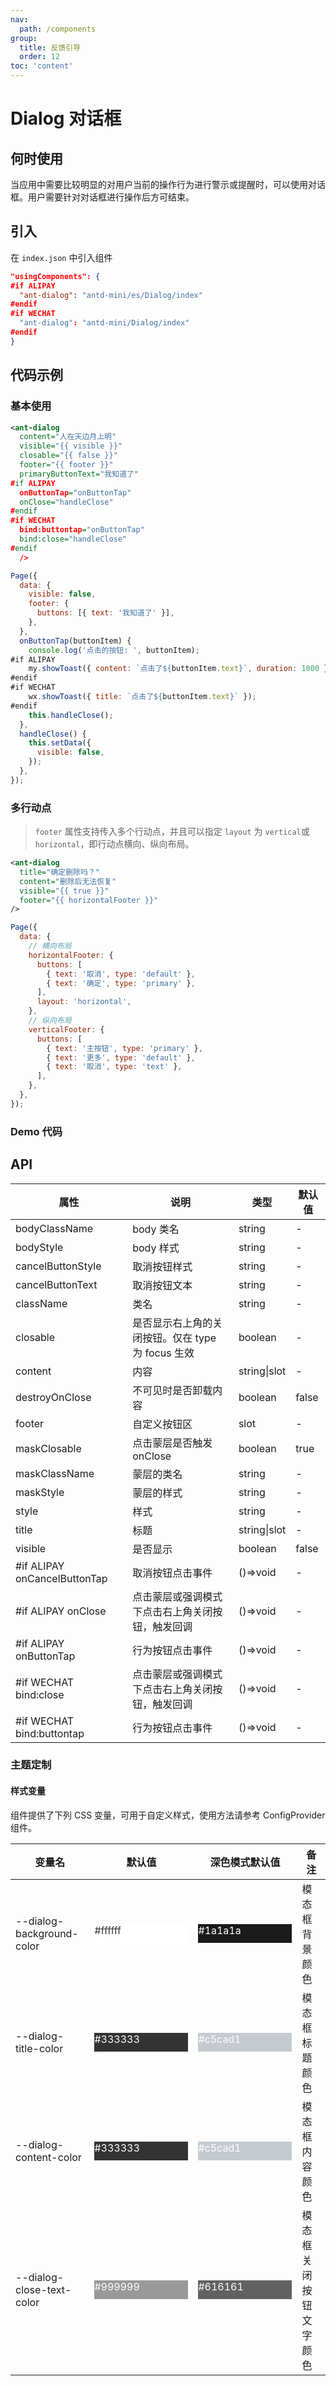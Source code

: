 ```yaml
---
nav:
  path: /components
group:
  title: 反馈引导
  order: 12
toc: 'content'
---
```


# Dialog 对话框

## 何时使用

当应用中需要比较明显的对用户当前的操作行为进行警示或提醒时，可以使用对话框。用户需要针对对话框进行操作后方可结束。

## 引入

在 `index.json` 中引入组件

```json
"usingComponents": {
#if ALIPAY
  "ant-dialog": "antd-mini/es/Dialog/index"
#endif
#if WECHAT
  "ant-dialog": "antd-mini/Dialog/index"
#endif
}
```

## 代码示例

### 基本使用

```xml
<ant-dialog
  content="人在天边月上明"
  visible="{{ visible }}"
  closable="{{ false }}"
  footer="{{ footer }}"
  primaryButtonText="我知道了"
#if ALIPAY
  onButtonTap="onButtonTap"
  onClose="handleClose"
#endif
#if WECHAT
  bind:buttontap="onButtonTap"
  bind:close="handleClose"
#endif
  />
```

```js
Page({
  data: {
    visible: false,
    footer: {
      buttons: [{ text: '我知道了' }],
    },
  },
  onButtonTap(buttonItem) {
    console.log('点击的按钮: ', buttonItem);
#if ALIPAY
    my.showToast({ content: `点击了${buttonItem.text}`, duration: 1000 });
#endif
#if WECHAT
    wx.showToast({ title: `点击了${buttonItem.text}` });
#endif
    this.handleClose();
  },
  handleClose() {
    this.setData({
      visible: false,
    });
  },
});
```

### 多行动点

> `footer` 属性支持传入多个行动点，并且可以指定 `layout` 为 `vertical`或`horizontal`，即行动点横向、纵向布局。

```xml
<ant-dialog
  title="确定删除吗？"
  content="删除后无法恢复"
  visible="{{ true }}"
  footer="{{ horizontalFooter }}"
/>
```

```js
Page({
  data: {
    // 横向布局
    horizontalFooter: {
      buttons: [
        { text: '取消', type: 'default' },
        { text: '确定', type: 'primary' },
      ],
      layout: 'horizontal',
    },
    // 纵向布局
    verticalFooter: {
      buttons: [
        { text: '主按钮', type: 'primary' },
        { text: '更多', type: 'default' },
        { text: '取消', type: 'text' },
      ],
    },
  },
});
```

### Demo 代码

<code src='../../demo/pages/Dialog/index'></code>

## API

| 属性                         | 说明                                              | 类型         | 默认值 |
| ---------------------------- | ------------------------------------------------- | ------------ | ------ |
| bodyClassName                | body 类名                                         | string       | -      |
| bodyStyle                    | body 样式                                         | string       | -      |
| cancelButtonStyle            | 取消按钮样式                                      | string       | -      |
| cancelButtonText             | 取消按钮文本                                      | string       | -      |
| className                    | 类名                                              | string       | -      |
| closable                     | 是否显示右上角的关闭按钮。仅在 type 为 focus 生效 | boolean      | -      |
| content                      | 内容                                              | string\|slot | -      |
| destroyOnClose               | 不可见时是否卸载内容                              | boolean      | false  |
| footer                       | 自定义按钮区                                      | slot         | -      |
| maskClosable                 | 点击蒙层是否触发 onClose                          | boolean      | true   |
| maskClassName                | 蒙层的类名                                        | string       | -      |
| maskStyle                    | 蒙层的样式                                        | string       | -      |
| style                        | 样式                                              | string       | -      |
| title                        | 标题                                              | string\|slot | -      |
| visible                      | 是否显示                                          | boolean      | false  |
| #if ALIPAY onCancelButtonTap | 取消按钮点击事件                                  | ()=>void     | -      |
| #if ALIPAY onClose           | 点击蒙层或强调模式下点击右上角关闭按钮，触发回调  | ()=>void     | -      |
| #if ALIPAY onButtonTap       | 行为按钮点击事件                                  | ()=>void     | -      |
| #if WECHAT bind:close        | 点击蒙层或强调模式下点击右上角关闭按钮，触发回调  | ()=>void     | -      |
| #if WECHAT bind:buttontap    | 行为按钮点击事件                                  | ()=>void     | -      |

### 主题定制

#### 样式变量

组件提供了下列 CSS 变量，可用于自定义样式，使用方法请参考 ConfigProvider 组件。

| 变量名                    | 默认值                                                                                            | 深色模式默认值                                                                                    | 备注                   |
| ------------------------- | ------------------------------------------------------------------------------------------------- | ------------------------------------------------------------------------------------------------- | ---------------------- |
| --dialog-background-color | <div style="width: 150px; height: 30px; background-color: #ffffff; color: #333333;">#ffffff</div> | <div style="width: 150px; height: 30px; background-color: #1a1a1a; color: #ffffff;">#1a1a1a</div> | 模态框背景颜色         |
| --dialog-title-color      | <div style="width: 150px; height: 30px; background-color: #333333; color: #ffffff;">#333333</div> | <div style="width: 150px; height: 30px; background-color: #c5cad1; color: #ffffff;">#c5cad1</div> | 模态框标题颜色         |
| --dialog-content-color    | <div style="width: 150px; height: 30px; background-color: #333333; color: #ffffff;">#333333</div> | <div style="width: 150px; height: 30px; background-color: #c5cad1; color: #ffffff;">#c5cad1</div> | 模态框内容颜色         |
| --dialog-close-text-color | <div style="width: 150px; height: 30px; background-color: #999999; color: #ffffff;">#999999</div> | <div style="width: 150px; height: 30px; background-color: #616161; color: #ffffff;">#616161</div> | 模态框关闭按钮文字颜色 |
